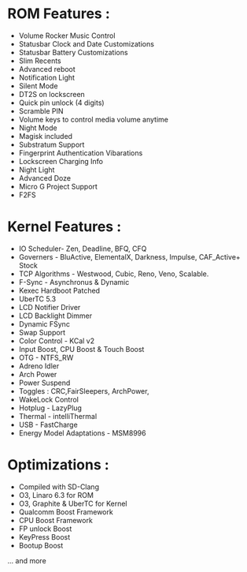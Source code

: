 # ROM Features :

- Volume Rocker Music Control
- Statusbar Clock and Date Customizations
- Statusbar Battery Customizations
- Slim Recents
- Advanced reboot
- Notification Light
- Silent Mode
- DT2S on lockscreen
- Quick pin unlock (4 digits)
- Scramble PIN
- Volume keys to control media volume anytime
- Night Mode
- Magisk included
- Substratum Support
- Fingerprint Authentication Vibarations
- Lockscreen Charging Info
- Night Light
- Advanced Doze
- Micro G Project Support
- F2FS 

# Kernel Features :

- IO Scheduler- Zen, Deadline, BFQ, CFQ
- Governers - BluActive, ElementalX, Darkness, Impulse, CAF_Active+ Stock
- TCP Algorithms - Westwood, Cubic, Reno, Veno, Scalable.
- F-Sync - Asynchronus & Dynamic
- Kexec Hardboot Patched
- UberTC 5.3
- LCD Notifier Driver
- LCD Backlight Dimmer
- Dynamic FSync
- Swap Support
- Color Control - KCal v2
- Input Boost, CPU Boost & Touch Boost
- OTG - NTFS_RW
- Adreno Idler
- Arch Power
- Power Suspend
- Toggles : CRC,FairSleepers, ArchPower,
- WakeLock Control
- Hotplug - LazyPlug
- Thermal - intelliThermal
- USB - FastCharge
- Energy Model Adaptations - MSM8996

# Optimizations :
- Compiled with SD-Clang
- O3, Linaro 6.3 for ROM
- O3, Graphite & UberTC for Kernel
- Qualcomm Boost Framework
- CPU Boost Framework
- FP unlock Boost
- KeyPress Boost
- Bootup Boost
 
... and more


